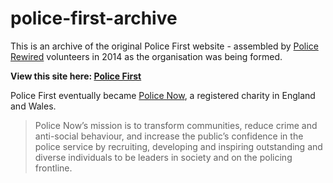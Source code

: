 # police-first-archive

This is an archive of the original Police First website - assembled by [Police Rewired](https://policerewired.org) volunteers in 2014 as the organisation was being formed.

**View this site here: [Police First](https://policerewired.github.io/police-first-archive/)**

Police First eventually became [Police Now](https://www.policenow.org.uk/), a registered charity in England and Wales.

> Police Now’s mission is to transform communities, reduce crime and anti-social behaviour, and increase the public’s confidence in the police service by recruiting, developing and inspiring outstanding and diverse individuals to be leaders in society and on the policing frontline.

